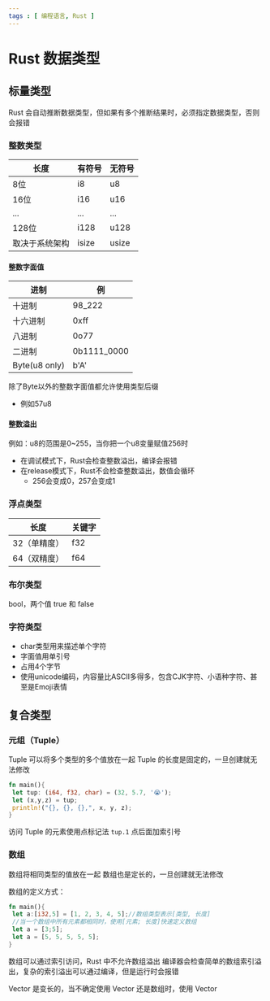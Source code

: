 ```yaml
---
tags : [ 编程语言, Rust ]
---
```

# Rust 数据类型

## 标量类型

Rust 会自动推断数据类型，但如果有多个推断结果时，必须指定数据类型，否则会报错

### 整数类型

| 长度           | 有符号 | 无符号 |
| -------------- | ------ | ------ |
| 8位            | i8     | u8     |
| 16位           | i16    | u16    |
| ...            | ...    | ...    |
| 128位          | i128   | u128   |
| 取决于系统架构 | isize  | usize  |

#### 整数字面值

| 进制          | 例          |
| ------------- | ----------- |
| 十进制        | 98_222      |
| 十六进制      | 0xff        |
| 八进制        | 0o77        |
| 二进制        | 0b1111_0000 |
| Byte(u8 only) | b'A'        |

除了Byte以外的整数字面值都允许使用类型后缀

- 例如57u8

#### 整数溢出

例如：u8的范围是0~255，当你把一个u8变量赋值256时

- 在调试模式下，Rust会检查整数溢出，编译会报错
- 在release模式下，Rust不会检查整数溢出，数值会循环
  - 256会变成0，257会变成1

### 浮点类型

| 长度         | 关键字 |
| ------ | ------ |
| 32（单精度） | f32    |
| 64（双精度） | f64    |

### 布尔类型

bool，两个值 true 和 false

### 字符类型

- char类型用来描述单个字符
- 字面值用单引号
- 占用4个字节
- 使用unicode编码，内容量比ASCII多得多，包含CJK字符、小语种字符、甚至是Emoji表情

## 复合类型

### 元组（Tuple）

Tuple 可以将多个类型的多个值放在一起
Tuple 的长度是固定的，一旦创建就无法修改

```rust
fn main(){
 let tup: (i64, f32, char) = (32, 5.7, '😭');
 let (x,y,z) = tup;
 println!("{}, {}, {},", x, y, z);
}
```

访问 Tuple 的元素使用点标记法 `tup.1` 点后面加索引号

### 数组

数组将相同类型的值放在一起
数组也是定长的，一旦创建就无法修改

数组的定义方式：

```rust
fn main(){
 let a:[i32,5] = [1, 2, 3, 4, 5];//数组类型表示[类型, 长度]
 //当一个数组中所有元素都相同时，使用[元素; 长度]快速定义数组
 let a = [3;5];
 let a = [5, 5, 5, 5, 5];
}
```

数组可以通过索引访问，Rust 中不允许数组溢出
编译器会检查简单的数组索引溢出，复杂的索引溢出可以通过编译，但是运行时会报错

Vector 是变长的，当不确定使用 Vector 还是数组时，使用 Vector
